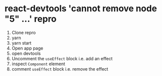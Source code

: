 # react-devtools 'cannot remove node "5" ...' repro

1. Clone repro
1. yarn
1. yarn start
1. Open app page
1. open devtools
1. Uncomment the `useEffect` block i.e. add an effect
1. inspect `Component` element
1. comment `useEffect` block i.e. remove the effect
